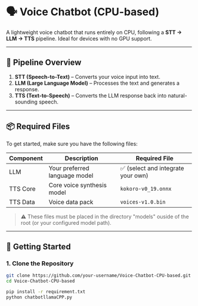 # 🗣️ Voice Chatbot (CPU-based)

A lightweight voice chatbot that runs entirely on CPU, following a **STT → LLM → TTS** pipeline. Ideal for devices with no GPU support.

---

## 🧠 Pipeline Overview

1. **STT (Speech-to-Text)** – Converts your voice input into text.
2. **LLM (Large Language Model)** – Processes the text and generates a response.
3. **TTS (Text-to-Speech)** – Converts the LLM response back into natural-sounding speech.

---

## 📦 Required Files

To get started, make sure you have the following files:

| Component | Description | Required File |
|----------|-------------|----------------|
| LLM      | Your preferred language model | ✅ (select and integrate your own) |
| TTS Core | Core voice synthesis model    | `kokoro-v0_19.onnx` |
| TTS Data | Voice data pack               | `voices-v1.0.bin` |

> ⚠️ These files must be placed in the directory "models" ouside of the root (or your configured model path).

---

## 🚀 Getting Started

### 1. Clone the Repository

```bash
git clone https://github.com/your-username/Voice-Chatbot-CPU-based.git
cd Voice-Chatbot-CPU-based
````
````bash
pip install -r requirement.txt
python chatbotllamaCPP.py
````